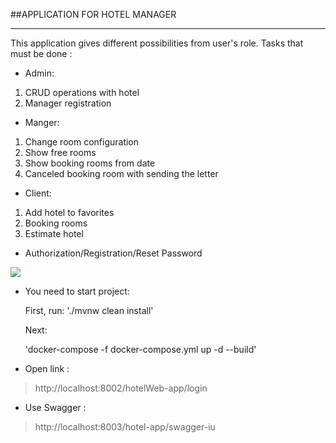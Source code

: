 ##APPLICATION FOR HOTEL MANAGER
***
This application gives different
possibilities from user's role. Tasks that must be done :
* Admin:
1. CRUD operations with hotel
2. Manager registration
* Manger:
1. Change room configuration
2. Show free rooms
3. Show booking rooms from date
4. Canceled booking room with sending the letter
* Client:
1. Add hotel to favorites
2. Booking rooms
3. Estimate hotel
* Authorization/Registration/Reset Password

![](\.img\SHEMA_BD.png)

* You need to start project:

  First, run:
    './mvnw clean install'

  Next:

    'docker-compose -f docker-compose.yml up -d --build'
* Open link : 
> http://localhost:8002/hotelWeb-app/login
* Use Swagger :
> http://localhost:8003/hotel-app/swagger-iu
